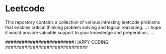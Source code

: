 # Leetcode
This repostory contains a collection of various intresting leetcode problems that enables critical thinking problem solving and logical reasoning....
I hope it would provide valuable support to your knowledge and preperation......

 #########################   HAPPY CODING    ##############################
